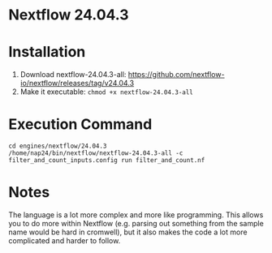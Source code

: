 # Nextflow 24.04.3

# Installation
1. Download nextflow-24.04.3-all: https://github.com/nextflow-io/nextflow/releases/tag/v24.04.3
2. Make it executable: `chmod +x nextflow-24.04.3-all`

# Execution Command
```
cd engines/nextflow/24.04.3
/home/nap24/bin/nextflow/nextflow-24.04.3-all -c filter_and_count_inputs.config run filter_and_count.nf
```

# Notes
The language is a lot more complex and more like programming. This allows you to do more within Nextflow (e.g. parsing
out something from the sample name would be hard in cromwell), but it also makes the code a lot more complicated and
harder to follow.